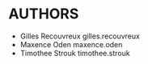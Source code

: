 # AUTHORS

- Gilles Recouvreux gilles.recouvreux
- Maxence Oden maxence.oden
- Timothee Strouk timothee.strouk

